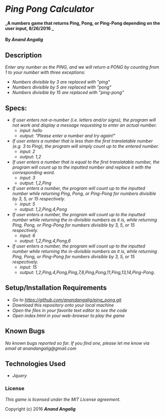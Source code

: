 # _Ping Pong Calculator_

#### _A numbers game that returns Ping, Pong, or Ping-Pong depending on the user input, 8/26/2016 _

#### By _**Anand Angalig**_

## Description

_Enter any number as the PING, and we will return a PONG by counting from 1 to your number with three exceptions:_

* _Numbers divisible by 3 are replaced with "ping"_
* _Numbers divisible by 5 are replaced with "pong"_
* _Numbers divisible by 15 are replaced with "ping-pong"_

## Specs:

* _If user enters not-a-number (i.e. letters and/or signs), the program will not work and display a message requesting to enter an actual number._
  * _input: hello_  
  * _output: "Please enter a number and try again!"_
* _If user enters a number that is less than the first translatable number (e.g. 3 to Ping), the program will simply count up to the entered number._
  * _input: 2_
  * _output: 1,2_
* _If user enters a number that is equal to the first translatable number, the program will count up to the inputted number and replace it with the corresponding word._
  * _input: 3_
  * _output: 1,2,Ping_
* _If user enters a number, the program will count up to the inputted number while returning Ping, Pong, or Ping-Pong for numbers divisible by 3, 5, or 15 respectively._
  * _input: 5_
  * _output: 1,2,Ping,4,Pong_
* _If user enters a number, the program will count up to the inputted number while returning the in-divisible numbers as it is, while returning Ping, Pong, or Ping-Pong for numbers divisible by 3, 5, or 15 respectively._
  * _input: 6_
  * _output: 1,2,Ping,4,Pong,6_
* _If user enters a number, the program will count up to the inputted number while returning the in-divisible numbers as it is, while returning Ping, Pong, or Ping-Pong for numbers divisible by 3, 5, or 15 respectively._
  * _input: 15_
  * _output: 1,2,Ping,4,Pong,Ping,7,8,Ping,Pong,11,Ping,13,14,Ping-Pong._

## Setup/Installation Requirements

* _Go to https://github.com/anandangalig/ping_pong.git_
* _Download this repository onto your local machine_
* _Open the files in your favorite text editor to see the code_
* _Open index.html in your web-browser to play the game_


## Known Bugs

_No known bugs reported so far. If you find one, please let me know via email at anandangalig@gmail.com_


## Technologies Used

* _Jquery_

### License

*This game is licensed under the MIT License agreement.*

Copyright (c) 2016 **_Anand Angalig_**

